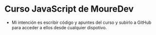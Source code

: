 # Curso JavaScript de MoureDev

- Mi intención es escribir código y apuntes del curso y subirlo a GitHub para acceder a ellos desde cualquier dispotivo.